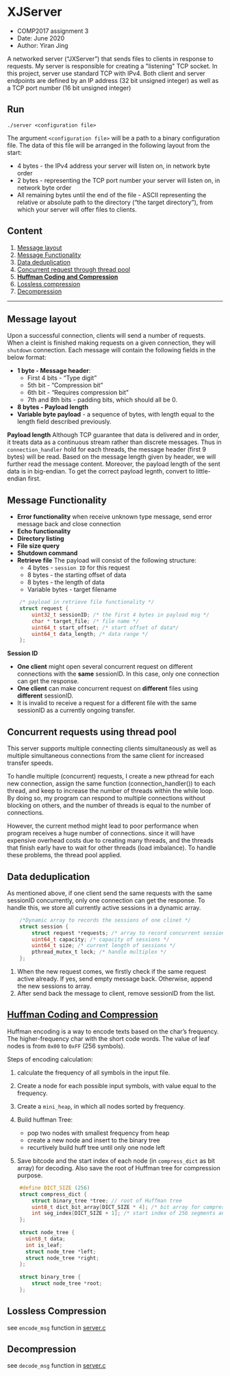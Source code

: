 # XJServer
- COMP2017 assignment 3
- Date: June 2020
- Author: Yiran Jing

A networked server (“JXServer”) that sends files to clients in response to requests. My server is responsible for creating a "listening" TCP socket. In this project, server use standard TCP with IPv4. Both client and server endpoints are defined by an IP address (32 bit unsigned integer) as well as a TCP port number (16 bit unsigned integer)

## Run
    ./server <configuration file>

The argument `<configuration file>` will be a path to a binary configuration file. The data of
this file will be arranged in the following layout from the start:

- 4 bytes - the IPv4 address your server will listen on, in network byte order
- 2 bytes - representing the TCP port number your server will listen on, in network byte order
- All remaining bytes until the end of the file - ASCII representing the relative or absolute path to the directory (“the target directory”), from which your server will offer files to clients.
## Content
1. [Message layout](https://www.dropbox.com/scl/fi/odmpptsd12rc5kdurjndr/Untitled-6.paper?dl=0&rlkey=0bz2wegpxdeda2tjh7wwnhd7t#:h2=Message-layout)
2. [Message Functionality](https://www.dropbox.com/scl/fi/odmpptsd12rc5kdurjndr/Untitled-6.paper?dl=0&rlkey=0bz2wegpxdeda2tjh7wwnhd7t#:h2=Message-layout)
3. [Data deduplication](https://www.dropbox.com/scl/fi/odmpptsd12rc5kdurjndr/Untitled-6.paper?dl=0&rlkey=0bz2wegpxdeda2tjh7wwnhd7t#:uid=790198515502176518142135&h2=Data-deduplication)
4. [Concurrent request through thread pool](https://www.dropbox.com/scl/fi/odmpptsd12rc5kdurjndr/Untitled-6.paper?dl=0&rlkey=0bz2wegpxdeda2tjh7wwnhd7t#:uid=273701364310380715848740&h2=Concurrent-requests-using-thre)
5. [**Huffman Coding and Compression**](https://www.dropbox.com/scl/fi/odmpptsd12rc5kdurjndr/Untitled-6.paper?dl=0&rlkey=0bz2wegpxdeda2tjh7wwnhd7t#:uid=982575259929877457368713&h2=Huffman-Coding-and-Compression)
6. [Lossless compression](https://www.dropbox.com/scl/fi/odmpptsd12rc5kdurjndr/Untitled-6.paper?dl=0&rlkey=0bz2wegpxdeda2tjh7wwnhd7t#:uid=521688136864916273861424&h2=Lossless-Compression)
7. [Decompression](https://www.dropbox.com/scl/fi/odmpptsd12rc5kdurjndr/Untitled-6.paper?dl=0&rlkey=0bz2wegpxdeda2tjh7wwnhd7t#:uid=896693758375522789853461&h2=Decompression)


----------
## Message layout

Upon a successful connection, clients will send a number of requests. When a cleint is finished making requests on a given connection, they will `shutdown` connection.
Each message will contain the following fields in the below format:

- **1 byte - Message header**:
    - First 4 bits - “Type digit”
    - 5th bit - “Compression bit”
    - 6th bit - “Requires compression bit”
    - 7th and 8th bits - padding bits, which should all be 0.
- **8 bytes - Payload length**
- **Variable byte payload** - a sequence of bytes, with length equal to the length field described previously.

**Payload length**
Although TCP guarantee that data is delivered and in order, it treats data as a continuous stream rather than discrete messages. Thus in `connection_handler` hold for each threads, the message header (first 9 bytes) will be read. Based on the message length given by header, we will further read the message content.
Moreover, the payload length of the sent data is in big-endian. To get the correct payload legnth, convert to little-endian first.

## Message Functionality

- **Error functionality**
when receive unknown type message, send error message back and close connection
- **Echo functionality**
- **Directory listing**
- **File size query**
- **Shutdown command**
- **Retrieve file**
The payload will consist of the following structure:
    - 4 bytes - `session ID` for this request
    - 8 bytes - the starting offset of data
    - 8 bytes - the length of data
    - Variable bytes - target filename

```c
    /* payload in retrieve file functionality */
    struct request {
        uint32_t sessionID; /* the first 4 bytes in payload msg */
        char * target_file; /* file name */
        uint64_t start_offset; /* start offset of data*/
        uint64_t data_length; /* data range */
    };
```

**Session ID**

- **One client** might open several concurrent request on different connections with the **same** sessionID. In this case, only one connection can get the response. 
- **One client** can make concurrent request on **different** files using **different** sessionID.
-  It is invalid to receive a request for a different file with the same sessionID as a currently ongoing transfer.


## Concurrent requests using thread pool

This server supports multiple connecting clients simultaneously as well as multiple simultaneous connections from the same client for increased transfer speeds.

To handle multiple (concurrent) requests, I create a new pthread for each new connection, assign the same function (connection_handler()) to each thread, and keep to increase the number of threads within the while loop. By doing so, my program can respond to multiple connections without blocking on others, and the number of threads is equal to the number of connections.

However, the current method might lead to poor performance when program receives a huge number of connections. since it will have expensive overhead costs due to creating many threads, and the threads that finish early have to wait for other threads (load imbalance). To handle these problems, the thread pool applied.


## Data deduplication

As mentioned above, if one client send the same requests with the same sessionID concurrently, only one connection can get the response. To handle this, we store all currently active sessions in a dynamic array.
```c
    /*Dynamic array to records the sessions of one clinet */
    struct session {
        struct request *requests; /* array to record concurrent sessions */
        uint64_t capacity; /* capacity of sessions */
        uint64_t size; /* current length of sessions */
        pthread_mutex_t lock; /* handle multiplex */
    };
```

1. When the new request comes, we firstly check if the same request active already. If yes, send empty message back. Otherwise, append the new sessions to array. 
2. After send back the message to client, remove sessionID from the list. 



## [Huffman Coding and Compression](https://github.com/YiranJing/SystemProgramming-and-DataStructure/tree/master/Huffman%20Coding%20and%20Compression)

Huffman encoding is a way to encode texts based on the char’s frequency. The higher-frequency char with the short code words. The value of leaf nodes is from `0x00` to `0xFF` (256 symbols). 

Steps of encoding calculation:

1. calculate the frequency of all symbols in the input file.
2. Create a node for each possible input symbols, with value equal to the frequency.  
3. Create a `mini_heap`, in which all nodes sorted by frequency.
4. Build huffman Tree:
   -  pop two nodes with smallest frequency from heap
   -  create a new node and insert to the binary tree 
   -  recurtively build huff tree until only one node left

5. Save bitcode and the start index of each node (in `compress_dict` as bit array) for decoding. Also save the root of Huffman tree for compression purpose.
```c    
    #define DICT_SIZE (256)
    struct compress_dict {
        struct binary_tree *tree; // root of Huffman tree
        uint8_t dict_bit_array[DICT_SIZE * 4]; /* bit array for compression infor */
        int seg_index[DICT_SIZE + 1]; /* start index of 256 segments and padding */
    };
    
    struct node_tree {
      uint8_t data;
      int is_leaf;
      struct node_tree *left;
      struct node_tree *right;
    };
    
    struct binary_tree {
        struct node_tree *root;
    };
```
## Lossless Compression

see `encode_msg` function in [server.c](https://github.com/YiranJing/SystemProgramming-and-DataStructure/blob/master/JXServer/server.c)


## Decompression 

see `decode_msg` function in [server.c](https://github.com/YiranJing/SystemProgramming-and-DataStructure/blob/master/JXServer/server.c)

